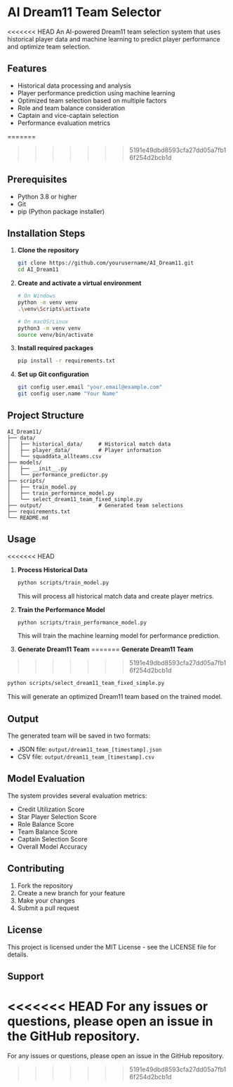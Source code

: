 # AI Dream11 Team Selector

<<<<<<< HEAD
An AI-powered Dream11 team selection system that uses historical player data and machine learning to predict player performance and optimize team selection.

## Features

- Historical data processing and analysis
- Player performance prediction using machine learning
- Optimized team selection based on multiple factors
- Role and team balance consideration
- Captain and vice-captain selection
- Performance evaluation metrics

=======
>>>>>>> 5191e49dbd8593cfa27dd05a7fb16f254d2bcb1d
## Prerequisites

- Python 3.8 or higher
- Git
- pip (Python package installer)

## Installation Steps

1. **Clone the repository**
   ```bash
   git clone https://github.com/yourusername/AI_Dream11.git
   cd AI_Dream11
   ```

2. **Create and activate a virtual environment**
   ```bash
   # On Windows
   python -m venv venv
   .\venv\Scripts\activate

   # On macOS/Linux
   python3 -m venv venv
   source venv/bin/activate
   ```

3. **Install required packages**
   ```bash
   pip install -r requirements.txt
   ```

4. **Set up Git configuration**
   ```bash
   git config user.email "your.email@example.com"
   git config user.name "Your Name"
   ```

## Project Structure

```
AI_Dream11/
├── data/
│   ├── historical_data/     # Historical match data
│   ├── player_data/         # Player information
│   └── squaddata_allteams.csv
├── models/
│   ├── __init__.py
│   └── performance_predictor.py
├── scripts/
│   ├── train_model.py
│   ├── train_performance_model.py
│   └── select_dream11_team_fixed_simple.py
├── output/                  # Generated team selections
├── requirements.txt
└── README.md
```

## Usage

<<<<<<< HEAD
1. **Process Historical Data**
   ```bash
   python scripts/train_model.py
   ```
   This will process all historical match data and create player metrics.

2. **Train the Performance Model**
   ```bash
   python scripts/train_performance_model.py
   ```
   This will train the machine learning model for performance prediction.

3. **Generate Dream11 Team**
=======
 **Generate Dream11 Team**
>>>>>>> 5191e49dbd8593cfa27dd05a7fb16f254d2bcb1d
   ```bash
   python scripts/select_dream11_team_fixed_simple.py
   ```
   This will generate an optimized Dream11 team based on the trained model.

## Output

The generated team will be saved in two formats:
- JSON file: `output/dream11_team_[timestamp].json`
- CSV file: `output/dream11_team_[timestamp].csv`

## Model Evaluation

The system provides several evaluation metrics:
- Credit Utilization Score
- Star Player Selection Score
- Role Balance Score
- Team Balance Score
- Captain Selection Score
- Overall Model Accuracy

## Contributing

1. Fork the repository
2. Create a new branch for your feature
3. Make your changes
4. Submit a pull request

## License

This project is licensed under the MIT License - see the LICENSE file for details.

## Support

<<<<<<< HEAD
For any issues or questions, please open an issue in the GitHub repository. 
=======
For any issues or questions, please open an issue in the GitHub repository. 
>>>>>>> 5191e49dbd8593cfa27dd05a7fb16f254d2bcb1d
